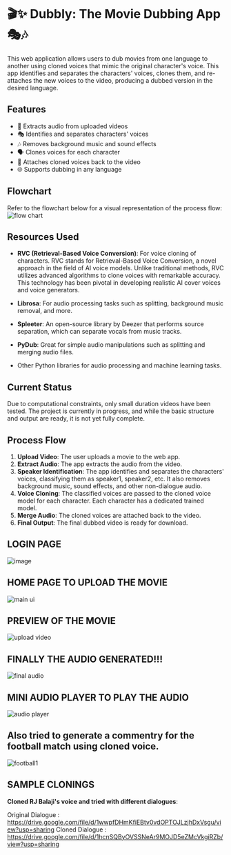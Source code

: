 # 🎬✨ Dubbly: The Movie Dubbing App 🎭🎶

This web application allows users to dub movies from one language to another using cloned voices that mimic the original character's voice. This app identifies and separates the characters' voices, clones them, and re-attaches the new voices to the video, producing a dubbed version in the desired language.

## Features

- 🎥 Extracts audio from uploaded videos
- 🎭 Identifies and separates characters' voices
- 🎶 Removes background music and sound effects
- 🗣️ Clones voices for each character
- 📼 Attaches cloned voices back to the video
- 🌐 Supports dubbing in any language



## Flowchart

Refer to the flowchart below for a visual representation of the process flow:
![flow chart](https://github.com/user-attachments/assets/4e3db292-e1da-4426-ba9c-4ceb97565222)


## Resources Used

- **RVC (Retrieval-Based Voice Conversion)**: For voice cloning of characters.
  RVC stands for Retrieval-Based Voice Conversion, a novel approach in the field of AI voice models. Unlike traditional methods, RVC utilizes advanced algorithms 
  to clone voices with remarkable accuracy. This technology has been pivotal in developing realistic AI cover voices and voice generators.
  
- **Librosa**: For audio processing tasks such as splitting, background music removal, and more.
- **Spleeter**: An open-source library by Deezer that performs source separation, which can separate vocals from music tracks.
- **PyDub**: Great for simple audio manipulations such as splitting and merging audio files.
- Other Python libraries for audio processing and machine learning tasks.

## Current Status

Due to computational constraints, only small duration videos have been tested. The project is currently in progress, and while the basic structure and output are ready, it is not yet fully complete.


## Process Flow

1. **Upload Video**: The user uploads a movie to the web app.
2. **Extract Audio**: The app extracts the audio from the video.
3. **Speaker Identification**: The app identifies and separates the characters' voices, classifying them as speaker1, speaker2, etc. It also removes background music, sound effects, and other non-dialogue audio.
4. **Voice Cloning**: The classified voices are passed to the cloned voice model for each character. Each character has a dedicated trained model.
5. **Merge Audio**: The cloned voices are attached back to the video.
6. **Final Output**: The final dubbed video is ready for download.

   

## LOGIN PAGE
![image](https://github.com/user-attachments/assets/b8d95c02-9bb0-4ff4-b30c-52683d28c3eb)


## HOME PAGE TO UPLOAD THE MOVIE
![main ui](https://github.com/user-attachments/assets/26eeeeb7-b111-4124-9cd9-daa16f5a3502)


## PREVIEW OF THE MOVIE
![upload video](https://github.com/user-attachments/assets/ea8a2e0a-34b4-4289-b61d-f4db2a141947)


## FINALLY THE AUDIO GENERATED!!!
![final audio](https://github.com/user-attachments/assets/436e8500-da82-4f09-9d8a-05f0aad8522a)


## MINI AUDIO PLAYER TO PLAY THE AUDIO
![audio player](https://github.com/user-attachments/assets/ae0cf064-2253-4edf-b75d-03230a900f01)


## Also tried to generate a commentry for the football match using cloned voice.

![football1](https://github.com/user-attachments/assets/15d14e72-78f4-4c2f-a280-8700c73772da)


## SAMPLE CLONINGS
**Cloned RJ Balaji's voice and tried with different dialogues**:

Original Dialogue : https://drive.google.com/file/d/1wwpfDHmKfiEBtv0vdOPTOJLzjhDxVsgu/view?usp=sharing
Cloned Dialogue   : https://drive.google.com/file/d/1hcnSQByOVSSNeAr9MOJD5eZMcVkgiRZb/view?usp=sharing

